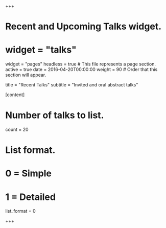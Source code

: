 +++
# Recent and Upcoming Talks widget.
# widget = "talks"
widget = "pages"
headless = true  # This file represents a page section.
active = true
date = 2016-04-20T00:00:00
weight = 90  # Order that this section will appear.

title = "Recent Talks"
subtitle = "Invited and oral abstract talks"

[content]
# Number of talks to list.
count = 20

# List format.
#   0 = Simple
#   1 = Detailed
list_format = 0

+++
